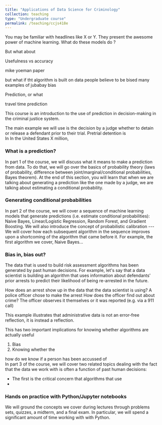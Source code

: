 ```yaml
---
title: "Applications of Data Science for Criminology"
collection: teaching
type: "Undergraduate course"
permalink: /teaching/ccjs418e
---
```


You may be familiar with headlines like X or Y. They present the awesome power of machine learning. 
What do these models do ?

But what about 

Usefulness vs accuracy

mike yoeman paper

but what if tht algorithm is built on data people believe to be bised
many examples of jubabay bias

Prediction, or what 

travel time prediction

This course is an introduction to the use of prediction in decision-making in the criminal justice system.

The main example we will use is the decision by a judge whether to detain or release a defendant prior to their trial. Pretrial detention is  
In 
In the United States X million, 

### What is a prediction?
In part 1 of the course, we will discuss what it means to make a prediction from data. To do that, we will go over the basics of probability theory (laws of probability, difference between joint/marginal/conditional probabilities, Bayes theorem). At the end of this section, you will learn that when we are talking about generating a prediction like the one made by a judge, we are talking about estimating a conditional probability.

### Generating conditional probabilities
In part 2 of the course, we will cover a sequence of machine learning models that generate predictions (i.e. estimate conditional probabilities): Naive Bayes, Linear/Logistic Regression, Random Forest, and Gradient Boosting. We will also introduce the concept of probabilistic calibration --- 
We will cover how each subsequent algorithm in the sequence improves upon a shortcoming of the algorithm that came before it. For example, the first algorithm we cover, Naive Bayes...

### Bias in, bias out?
The data that is used to build risk assessment algorithms has been generated by past human decisions. For example, let's say that a data scientist is building an algorithm that uses information about defendants' prior arrests to predict their likelihood of being re-arrested in the future. 

How does an arrest show up in the data that the data scientist is using? A police officer chose to make the arrest
How does the officer find out about crime? The officer observes it themselves or it was reported (e.g. via a 911 call)

This example illustrates that administrative data is not an error-free reflection, it is instead a reflection. 

This has two important implications for knowing whether algorithms are actually useful
1) Bias
2) Knowing whether the 

 how do we know if a person has been accussed of   
In part 3 of the course, we will cover two related topics dealing with the fact that the data we work with is often a function of past human decisions:
- The first is the critical concern that algorithms that use 
- 

### Hands on practice with Python/Jupyter notebooks
We will ground the concepts we cover during lectures through problems sets, quizzes, a midterm, and a final exam. In particular, we will spend a significant amount of time working with with Python.
